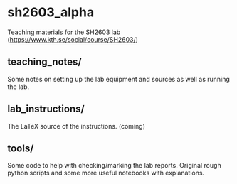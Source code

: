 # sh2603_alpha
Teaching materials for the SH2603 lab (https://www.kth.se/social/course/SH2603/)

## teaching_notes/
Some notes on setting up the lab equipment and sources as well as running the lab. 

## lab_instructions/
The LaTeX source of the instructions. (coming)

## tools/
Some code to help with checking/marking the lab reports. Original rough python scripts and some more useful notebooks with explanations.
